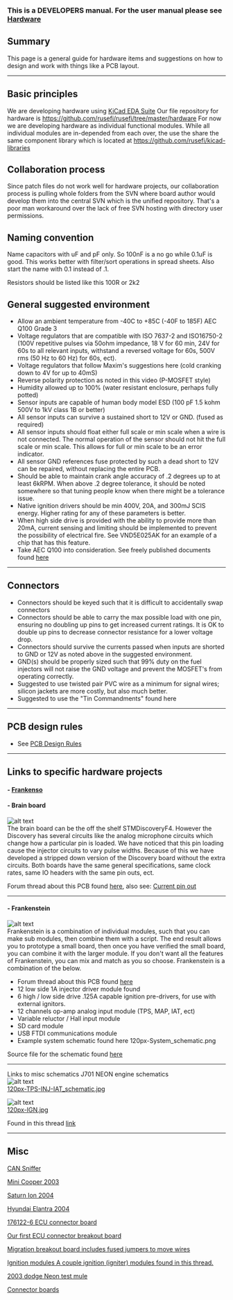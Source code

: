### This is a **DEVELOPERS** manual. For the user manual please see [Hardware](Hardware)

## Summary
This page is a general guide for hardware items and 
suggestions on how to design and work with things like a PCB layout.  

---

## Basic principles

We are developing hardware using [KiCad EDA Suite](http://www.kicad-pcb.org/)
Our file repository for hardware is https://github.com/rusefi/rusefi/tree/master/hardware
For now we are developing hardware as individual functional modules. While all individual modules are in-depended from each over, the use the share the same component library which is located at https://github.com/rusefi/kicad-libraries

## Collaboration process
Since patch files do not work well for hardware projects, our collaboration process is pulling whole folders from the SVN where board author would develop them into the central SVN which is the unified repository. That's a poor man workaround over the lack of free SVN hosting with directory user permissions.


## Naming convention
Name capacitors with uF and pF only. So 100nF is a no go while 0.1uF is good.
This works better with filter/sort operations in spread sheets.
Also start the name with 0.1 instead of .1.

Resistors should be listed like this 100R or 2k2

## General suggested environment
- Allow an ambient temperature from -40C to +85C (-40F to 185F) AEC Q100 Grade 3  
- Voltage regulators that are compatible with ISO 7637-2 and ISO16750-2 (100V repetitive pulses via 50ohm impedance, 18 V for 60 min, 24V for 60s to all relevant inputs, withstand a reversed voltage for 60s, 500V rms (50 Hz to 60 Hz) for 60s, ect).  
- Voltage regulators that follow Maxim's suggestions here (cold cranking down to 4V for up to 40mS)  
- Reverse polarity protection as noted in this video (P-MOSFET style)  
- Humidity allowed up to 100% (water resistant enclosure, perhaps fully potted)  
- Sensor inputs are capable of human body model ESD (100 pF 1.5 kohm 500V to 1kV class 1B or better)  
- All sensor inputs can survive a sustained short to 12V or GND. (fused as required)  
- All sensor inputs should float either full scale or min scale when a wire is not connected. The normal operation of the sensor should not hit the full scale or min scale. This allows for full or min scale to be an error indicator.  
- All sensor GND references fuse protected by such a dead short to 12V can be repaired, without replacing the entire PCB.  
- Should be able to maintain crank angle accuracy of .2 degrees up to at least 6kRPM. When above .2 degree tolerance, it should be noted somewhere so that tuning people know when there might be a tolerance issue.  
- Native ignition drivers should be min 400V, 20A, and 300mJ SCIS energy. Higher rating for any of these parameters is better.  
- When high side drive is provided with the ability to provide more than 20mA, current sensing and limiting should be implemented to prevent the possibility of electrical fire. See VND5E025AK for an example of a chip that has this feature.  
- Take AEC Q100 into consideration. See freely published documents found [here](http://www.aecouncil.com/AECDocuments.html)

---

## Connectors
- Connectors should be keyed such that it is difficult to accidentally swap connectors  
- Connectors should be able to carry the max possible load with one pin, ensuring no doubling up pins to get increased current ratings. It is OK to double up pins to decrease connector resistance for a lower voltage drop.  
- Connectors should survive the currents passed when inputs are shorted to GND or 12V as noted above in the suggested environment.  
- GND(s) should be properly sized such that 99% duty on the fuel injectors will not raise the GND voltage and prevent the MOSFET's from operating correctly.  
- Suggested to use twisted pair PVC wire as a minimum for signal wires; silicon jackets are more costly, but also much better.  
- Suggested to use the "Tin Commandments" found here  

---

## PCB design rules
- See [PCB Design Rules](PCB-Design-Rules)
---

## Links to specific hardware projects
#### - [Frankenso](Hardware-Frankenso)


#### - Brain board
![alt text](Images/Vyuqd8h.png)  
The brain board can be the off the shelf STMDiscoveryF4. However the Discovery has several circuits like the analog microphone circuits which change how a particular pin is loaded. We have noticed that this pin loading cause the injector circuits to vary pulse widths. Because of this we have developed a stripped down version of the Discovery board without the extra circuits. Both boards have the same general specifications, same clock rates, same IO headers with the same pin outs, ect.

Forum thread about this PCB found [here](http://rusefi.com/forum/viewtopic.php?f=4&t=381), also see: 
[Current pin out](https://docs.google.com/spreadsheet/ccc?key=0Arl1FeMZcfisdGpIZVBGMWFIQXdycnVNOWRjRG5YNnc)


---


#### - Frankenstein
![alt text](Images/20140224_state.jpg)  
Frankenstein is a combination of individual modules, such that you can make sub modules, then combine them with a script. The end result allows you to prototype a small board, then once you have verified the small board, you can combine it with the larger module. If you don't want all the features of Frankenstein, you can mix and match as you so choose. Frankenstein is a combination of the below.

- Forum thread about this PCB found [here](http://rusefi.com/forum/viewtopic.php?f=4&t=359)  
- 12 low side 1A injector driver module found  
- 6 high / low side drive .125A capable ignition pre-drivers, for use with external ignitors.  
- 12 channels op-amp analog input module (TPS, MAP, IAT, ect)  
- Variable reluctor / Hall input module  
- SD card module  
- USB FTDI communications module  
- Example system schematic found here  120px-System_schematic.png

Source file for the schematic found [here](https://sourceforge.net/p/daecu/code/HEAD/tree/Hardware/trunk/rusefi.com/frankenstein/system_schematics/system_schematic.png?format=raw)  

---

Links to misc schematics
J701 NEON engine schematics  
![alt text](Images/120px-TPS-INJ-IAT_schematic.jpg)  
[120px-TPS-INJ-IAT_schematic.jpg](Images/TPS-INJ-IAT_schematic.jpg) 

![alt text](Images/120px-IGN.jpg)  
[120px-IGN.jpg](Images/IGN.jpg)


Found in this thread [link](http://rusefi.com/forum/viewtopic.php?f=3&t=360&start=52)

---

## Misc
[CAN Sniffer](CAN-Sniffer)

[Mini Cooper 2003](Mini-Cooper-2003)

[Saturn Ion 2004](Saturn-Ion-2004)

[Hyundai Elantra 2004](Hyundai-Elantra-2004)

[176122-6 ECU connector board](http://rusefi.com/forum/viewtopic.php?f=4&t=507)

[Our first ECU connector breakout board](http://rusefi.com/forum/viewtopic.php?f=4&t=3)

[Migration breakout board includes fused jumpers to move wires](http://rusefi.com/forum/viewtopic.php?f=4&t=454)

[Ignition modules A couple ignition (igniter) modules found in this thread.](https://rusefi.com//forum/viewtopic.php?f=4&t=286)

[2003 dodge Neon test mule](https://rusefi.com/forum/viewtopic.php?f=3&t=696)

[Connector boards](OEM-connectors)
